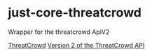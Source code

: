 # just-core-threatcrowd
Wrapper for the threatcrowd ApiV2 

[ThreatCrowd](https://www.threatcrowd.org)
[Version 2 of the ThreatCrowd API](https://github.com/threatcrowd/ApiV2)
